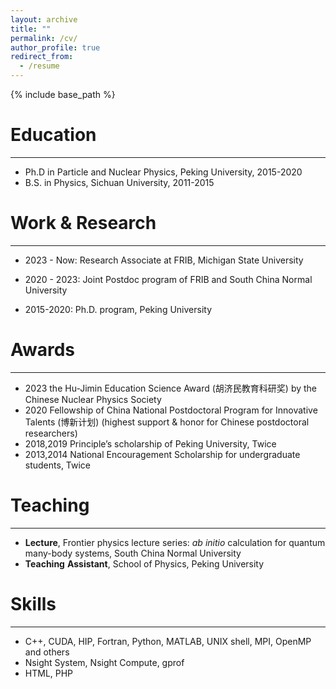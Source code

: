 ```yaml
---
layout: archive
title: ""
permalink: /cv/
author_profile: true
redirect_from:
  - /resume
---
```


{% include base_path %}

Education
======
---
* Ph.D in Particle and Nuclear Physics, Peking University, 2015-2020
  <!-- * Supervised by Prof. Furong Xu -->
* B.S. in Physics, Sichuan University, 2011-2015

Work & Research
======
---
* 2023 - Now: Research Associate at FRIB, Michigan State University
 <!-- * _ab_ _initio_ calculation of nuclear binding energy and charge radii -->
 <!-- * Finite-temperature neutron matter in supernova explosion  -->
 <!-- * Multi-modal superfluidity in quantum many-body systems -->
 <!-- * Large-scale high-performance GPU programming on Exascale supercomputer -->

* 2020 - 2023: Joint Postdoc program of FRIB and South China Normal University
  <!-- * Perturbative calculation on Lattice -->
  <!-- * Rank-one method for operator evaluation in determinant QMC -->
  <!-- * High-performance GPU programming on Supercomputer -->

* 2015-2020: Ph.D. program, Peking University
  <!-- * Cooperation with the nuclear theory group of INFN in Naples to study the Chiral 3NF -->
  <!-- * Develope original note and code (C++, MPI&OpenMP) for generating chiral NNLO 3NF matrix elements -->
  <!-- * Benchmark/extend 3NF by studying nuclei in p-shell/fp-shell region -->
  <!-- * Explore the 3NF and Continuum in weakly-bound systems -->
  
Awards 
======
---
  * 2023 the Hu-Jimin Education Science Award (胡济民教育科研奖) by the Chinese Nuclear Physics Society 
  * 2020 Fellowship of China National Postdoctoral Program for Innovative Talents (博新计划) (highest support & honor for Chinese postdoctoral researchers)  
  * 2018,2019 Principle’s scholarship of Peking University, Twice  
  * 2013,2014 National Encouragement Scholarship for undergraduate students, Twice  

Teaching
======
---
  * __Lecture__, Frontier physics lecture series: _ab_ _initio_ calculation for quantum many-body systems, South China Normal University
  * __Teaching__ __Assistant__, School of Physics, Peking University

Skills
======
---
* C++, CUDA, HIP, Fortran, Python, MATLAB, UNIX shell, MPI, OpenMP and others
* Nsight System, Nsight Compute, gprof
* HTML, PHP

<!-- Publications
======
  <ul>{% for post in site.publications reversed %}
    {% include archive-single-cv.html %}
  {% endfor %}</ul>
  

  
Teaching
======
  <ul>{% for post in site.teaching reversed %}
    {% include archive-single-cv.html %}
  {% endfor %}</ul>
  
Service and leadership
======
* Currently signed in to 43 different slack teams -->
